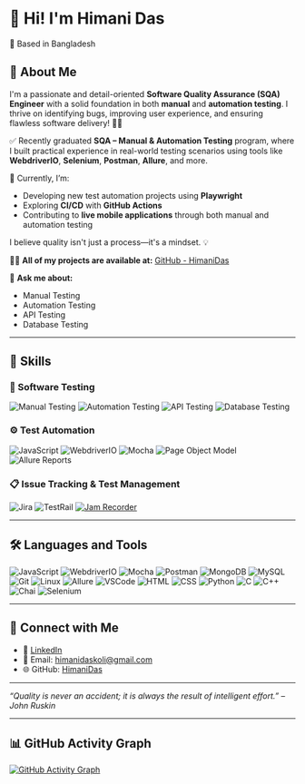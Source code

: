 # 👋 Hi! I'm Himani Das

📍 Based in Bangladesh  

## 🎯 About Me
I'm a passionate and detail-oriented **Software Quality Assurance (SQA) Engineer** with a solid foundation in both **manual** and **automation testing**. I thrive on identifying bugs, improving user experience, and ensuring flawless software delivery! 🐞✨

✅ Recently graduated **SQA – Manual & Automation Testing** program, where I built practical experience in real-world testing scenarios using tools like **WebdriverIO**, **Selenium**, **Postman**, **Allure**, and more.

🚀 Currently, I’m:
- Developing new test automation projects using **Playwright**
- Exploring **CI/CD** with **GitHub Actions**
- Contributing to **live mobile applications** through both manual and automation testing

I believe quality isn't just a process—it's a mindset. 💡


👨‍💻 **All of my projects are available at:**  [GitHub - HimaniDas](https://github.com/HimaniDas)


💬 **Ask me about:**  
- Manual Testing  
- Automation Testing  
- API Testing  
- Database Testing  


---

## 🧠 Skills

### 🧪 Software Testing
![Manual Testing](https://img.shields.io/badge/-Manual%20Testing-239B56?style=for-the-badge)
![Automation Testing](https://img.shields.io/badge/-Automation%20Testing-F39C12?style=for-the-badge)
![API Testing](https://img.shields.io/badge/-API%20Testing-1F618D?style=for-the-badge&logo=postman)
![Database Testing](https://img.shields.io/badge/-Database%20Testing-7D3C98?style=for-the-badge&logo=mysql)

### ⚙️ Test Automation
![JavaScript](https://img.shields.io/badge/-JavaScript-black?style=for-the-badge&logo=javascript)
![WebdriverIO](https://img.shields.io/badge/-WebdriverIO-E10098?style=for-the-badge&logo=webdriverio)
![Mocha](https://img.shields.io/badge/-Mocha-8D6748?style=for-the-badge&logo=mocha)
![Page Object Model](https://img.shields.io/badge/-Page%20Object%20Model-34495E?style=for-the-badge)
![Allure Reports](https://img.shields.io/badge/-Allure%20Reports-8E44AD?style=for-the-badge)

### 📋 Issue Tracking & Test Management
![Jira](https://img.shields.io/badge/-Jira-0052CC?style=for-the-badge&logo=jira)
![TestRail](https://img.shields.io/badge/-TestRail-138D75?style=for-the-badge)
[![Jam Recorder](https://img.shields.io/badge/-Jam%20Recorder-FF4C00?style=for-the-badge&logo=googlechrome&logoColor=white)](https://chrome.google.com/webstore/detail/jam-recorder-screen-audi/baohinapilmjlhimobohjodohpdldama)


---

## 🛠️ Languages and Tools

![JavaScript](https://img.shields.io/badge/-JavaScript-black?logo=javascript)  ![WebdriverIO](https://img.shields.io/badge/-WebdriverIO-red?logo=webdriverio)  ![Mocha](https://img.shields.io/badge/-Mocha-brown?logo=mocha)  ![Postman](https://img.shields.io/badge/-Postman-orange?logo=postman)  ![MongoDB](https://img.shields.io/badge/-MongoDB-green?logo=mongodb)  ![MySQL](https://img.shields.io/badge/-MySQL-blue?logo=mysql)  ![Git](https://img.shields.io/badge/-Git-black?logo=git)  ![Linux](https://img.shields.io/badge/-Linux-black?logo=linux)  ![Allure](https://img.shields.io/badge/-Allure-purple?logo=allure)  ![VSCode](https://img.shields.io/badge/-VS%20Code-blue?logo=visual-studio-code)  ![HTML](https://img.shields.io/badge/-HTML-orange?logo=html5&logoColor=white)  ![CSS](https://img.shields.io/badge/-CSS-blue?logo=css3&logoColor=white)  ![Python](https://img.shields.io/badge/-Python-3776AB?logo=python&logoColor=white)  ![C](https://img.shields.io/badge/-C-00599C?logo=c&logoColor=white)  ![C++](https://img.shields.io/badge/-C++-00599C?logo=c%2B%2B&logoColor=white)  ![Chai](https://img.shields.io/badge/-Chai-A30701?logo=chai&logoColor=white)  ![Selenium](https://img.shields.io/badge/-Selenium-43B02A?logo=selenium&logoColor=white)

---

## 🤝 Connect with Me

- 💼 [LinkedIn](https://www.linkedin.com/in/himanidas08/)  
- 📧 Email: himanidaskoli@gmail.com  
- 🌐 GitHub: [HimaniDas](https://github.com/HimaniDas)

---

_“Quality is never an accident; it is always the result of intelligent effort.” – John Ruskin_

---



## 📊 GitHub Activity Graph

[![GitHub Activity Graph](https://github-readme-activity-graph.vercel.app/graph?username=HimaniDas&theme=dracula)](https://github.com/HimaniDas)
